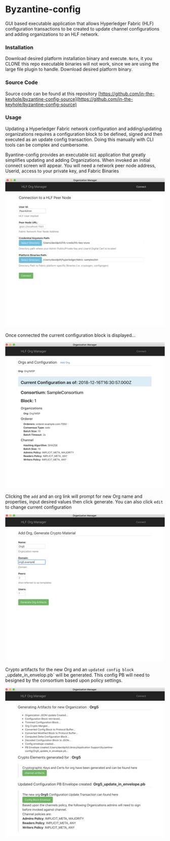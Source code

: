 # Byzantine-config

GUI based executable application that allows Hyperledger Fabric (HLF) configuration transactions to be created to update channel configurations and adding organizations to an HLF network.

### Installation 

Download desired platform installation binary and execute. `Note`, it you CLONE this repo executable binaries will not work, since we are using the large file plugin to handle. Download desired platform binary. 

### Source Code 

Source code can be found at this repository [https://github.com/in-the-keyhole/byzantine-config-source](https://github.com/in-the-keyhole/byzantine-config-source)

### Usage 

Updating a Hyperledger Fabric network configuration and adding/updating organizations requires a configuration block to be defined, signed and then executed as an update config transaction. Doing this manually with CLI tools can be complex and cumbersome.   

Byantine-config provides an executable `GUI` application that greatly simplifies updating and adding Organizations. When invoked an initial connect screen will appear.  You will need a network peer node address, Userid, access to your private key, and Fabric Binaries 

![](images/connect.png)


Once connected the current configuration block is displayed... 

![](images/config-block.png)


Clicking the `add` and an org link will prompt for new Org name and properties, input desired values then click generate. You can also click `edit` to change current configuration

![](images/add-org.png)


Crypto artifacts for the new Org and an `updated config block `<your org>_update_in_envelop.pb` will be generated. This config PB will need to besigned by the consortium based upon policy settings. 

![](images/generated-pb.png)














